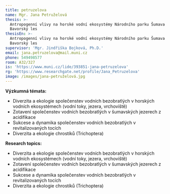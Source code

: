 ```yaml
---
title: petruzelova
name: Mgr. Jana Petruželová
thesis: >-
  Antropogenní vlivy na horské vodní ekosystémy Národního parku Šumava a
  Bavorský les
thesisEn: >-
  Antropogenní vlivy na horské vodní ekosystémy Národního parku Šumava a
  Bavorský les
supervisor: 'Mgr. Jindřiška Bojková, Ph.D.'
email: jana.petruzelova@mail.muni.cz
phone: 549498577
room: A32/327
is: 'https://www.muni.cz/lide/393851-jana-petruzelova'
rg: 'https://www.researchgate.net/profile/Jana_Petruzelova'
image: /images/jana-petruželová.jpg
---
```

<div class="cz">

**Výzkumná témata:**

* Diverzita a ekologie společenstev vodních bezobratlých v horských vodních ekosystémech
  (vodní toky, jezera, vrchoviště)
* Zotavení společenstev vodních bezobratlých v šumavských jezerech z acidifikace
* Sukcese a dynamika společenstev vodních bezobratlých v revitalizovaných tocích
* Diverzita a ekologie chrostíků (Trichoptera)

</div>

<div class="en">

**Research topics:**

* Diverzita a ekologie společenstev vodních bezobratlých v horských vodních ekosystémech
  (vodní toky, jezera, vrchoviště)
* Zotavení společenstev vodních bezobratlých v šumavských jezerech z acidifikace
* Sukcese a dynamika společenstev vodních bezobratlých v revitalizovaných tocích
* Diverzita a ekologie chrostíků (Trichoptera)

</div>
